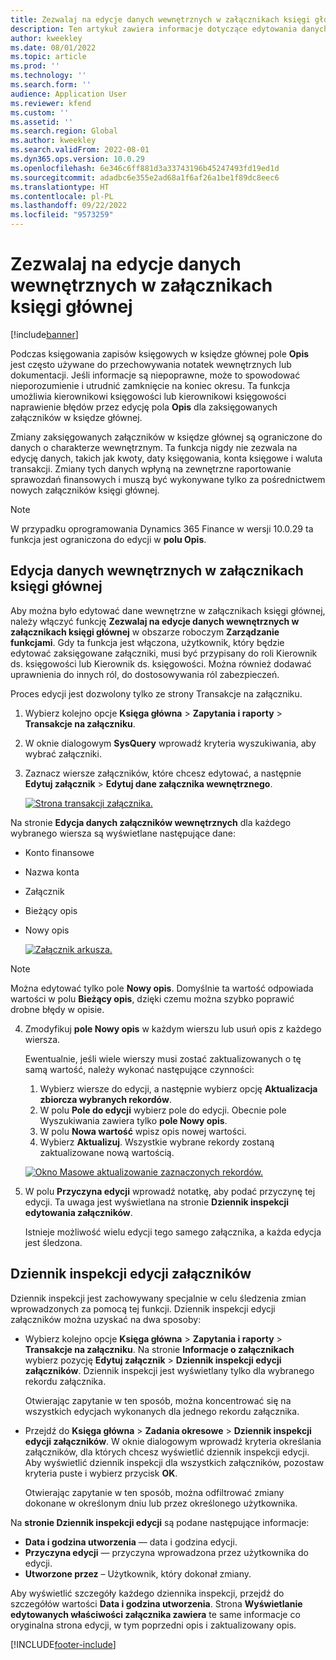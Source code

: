 ```yaml
---
title: Zezwalaj na edycje danych wewnętrznych w załącznikach księgi głównej
description: Ten artykuł zawiera informacje dotyczące edytowania danych wewnętrznych w załącznikach księgi głównej.
author: kweekley
ms.date: 08/01/2022
ms.topic: article
ms.prod: ''
ms.technology: ''
ms.search.form: ''
audience: Application User
ms.reviewer: kfend
ms.custom: ''
ms.assetid: ''
ms.search.region: Global
ms.author: kweekley
ms.search.validFrom: 2022-08-01
ms.dyn365.ops.version: 10.0.29
ms.openlocfilehash: 6e346c6ff881d3a33743196b45247493fd19ed1d
ms.sourcegitcommit: adadbc6e355e2ad68a1f6af26a1be1f89dc8eec6
ms.translationtype: HT
ms.contentlocale: pl-PL
ms.lasthandoff: 09/22/2022
ms.locfileid: "9573259"
---
```

# <a name="allow-edits-to-internal-data-on-general-ledger-vouchers"></a>Zezwalaj na edycje danych wewnętrznych w załącznikach księgi głównej

[!include[banner](../includes/banner.md)]


Podczas księgowania zapisów księgowych w księdze głównej pole **Opis** jest często używane do przechowywania notatek wewnętrznych lub dokumentacji. Jeśli informacje są niepoprawne, może to spowodować nieporozumienie i utrudnić zamknięcie na koniec okresu. Ta funkcja umożliwia kierownikowi księgowości lub kierownikowi księgowości naprawienie błędów przez edycję pola **Opis** dla zaksięgowanych załączników w księdze głównej.

Zmiany zaksięgowanych załączników w księdze głównej są ograniczone do danych o charakterze wewnętrznym. Ta funkcja nigdy nie zezwala na edycję danych, takich jak kwoty, daty księgowania, konta księgowe i waluta transakcji. Zmiany tych danych wpłyną na zewnętrzne raportowanie sprawozdań finansowych i muszą być wykonywane tylko za pośrednictwem nowych załączników księgi głównej.

> [!NOTE]
> W przypadku oprogramowania Dynamics 365 Finance w wersji 10.0.29 ta funkcja jest ograniczona do edycji w **polu Opis**.

## <a name="edit-internal-data-on-general-ledger-vouchers"></a>Edycja danych wewnętrznych w załącznikach księgi głównej

Aby można było edytować dane wewnętrzne w załącznikach księgi głównej, należy włączyć funkcję **Zezwalaj na edycje danych wewnętrznych w załącznikach księgi głównej** w obszarze roboczym **Zarządzanie funkcjami**.
Gdy ta funkcja jest włączona, użytkownik, który będzie edytować zaksięgowane załączniki, musi być przypisany do roli Kierownik ds. księgowości lub Kierownik ds. księgowości. Można również dodawać uprawnienia do innych ról, do dostosowywania ról zabezpieczeń.

Proces edycji jest dozwolony tylko ze strony Transakcje na załączniku.

1. Wybierz kolejno opcje **Księga główna** > **Zapytania i raporty** > **Transakcje na załączniku**.
2. W oknie dialogowym **SysQuery** wprowadź kryteria wyszukiwania, aby wybrać załączniki.
3. Zaznacz wiersze załączników, które chcesz edytować, a następnie **Edytuj załącznik** > **Edytuj dane załącznika wewnętrznego**.

    [![Strona transakcji załącznika.](./media/voucher-transactions-page.png)](./media/voucher-transactions-page.png)
    
Na stronie **Edycja danych załączników wewnętrznych** dla każdego wybranego wiersza są wyświetlane następujące dane:
  
  - Konto finansowe
  - Nazwa konta
  - Załącznik
  - Bieżący opis
  - Nowy opis

    [![Załącznik arkusza.](./media/edit-internal-voucher-data.png)](./media/edit-internal-voucher-data.png)
    
> [!NOTE]
> Można edytować tylko pole **Nowy opis**. Domyślnie ta wartość odpowiada wartości w polu **Bieżący opis**, dzięki czemu można szybko poprawić drobne błędy w opisie.

4. Zmodyfikuj **pole Nowy opis** w każdym wierszu lub usuń opis z każdego wiersza.

   Ewentualnie, jeśli wiele wierszy musi zostać zaktualizowanych o tę samą wartość, należy wykonać następujące czynności:

      1. Wybierz wiersze do edycji, a następnie wybierz opcję **Aktualizacja zbiorcza wybranych rekordów**.
      2. W polu **Pole do edycji** wybierz pole do edycji. Obecnie pole Wyszukiwania zawiera tylko **pole Nowy opis**.
      3. W polu **Nowa wartość** wpisz opis nowej wartości.
      4. Wybierz **Aktualizuj**. Wszystkie wybrane rekordy zostaną zaktualizowane nową wartością.

      [![Okno Masowe aktualizowanie zaznaczonych rekordów.](./media/bulk-update-selected-records.png)](./media/bulk-update-selected-records.png)
    
5. W polu **Przyczyna edycji** wprowadź notatkę, aby podać przyczynę tej edycji. Ta uwaga jest wyświetlana na stronie **Dziennik inspekcji edytowania załączników**.

   Istnieje możliwość wielu edycji tego samego załącznika, a każda edycja jest śledzona.

## <a name="audit-trail-of-voucher-edits"></a>Dziennik inspekcji edycji załączników

Dziennik inspekcji jest zachowywany specjalnie w celu śledzenia zmian wprowadzonych za pomocą tej funkcji. Dziennik inspekcji edycji załączników można uzyskać na dwa sposoby:

  - Wybierz kolejno opcje **Księga główna** > **Zapytania i raporty** > **Transakcje na załączniku**. Na stronie **Informacje o załącznikach** wybierz pozycję **Edytuj załącznik** > **Dziennik inspekcji edycji załączników**. Dziennik inspekcji jest wyświetlany tylko dla wybranego rekordu załącznika. 
   
    Otwierając zapytanie w ten sposób, można koncentrować się na wszystkich edycjach wykonanych dla jednego rekordu załącznika.
  
  - Przejdź do **Księga główna** > **Zadania okresowe** > **Dziennik inspekcji edycji załączników**. W oknie dialogowym wprowadź kryteria określania załączników, dla których chcesz wyświetlić dziennik inspekcji edycji. Aby wyświetlić dziennik inspekcji dla wszystkich załączników, pozostaw kryteria puste i wybierz przycisk **OK**. 
    
    Otwierając zapytanie w ten sposób, można odfiltrować zmiany dokonane w określonym dniu lub przez określonego użytkownika.

Na **stronie Dziennik inspekcji edycji** są podane następujące informacje:

- **Data i godzina utworzenia** — data i godzina edycji.
- **Przyczyna edycji** — przyczyna wprowadzona przez użytkownika do edycji.
- **Utworzone przez** – Użytkownik, który dokonał zmiany.

Aby wyświetlić szczegóły każdego dziennika inspekcji, przejdź do szczegółów wartości **Data i godzina utworzenia**. Strona **Wyświetlanie edytowanych właściwości załącznika zawiera** te same informacje co oryginalna strona edycji, w tym poprzedni opis i zaktualizowany opis.


[!INCLUDE[footer-include](../../includes/footer-banner.md)]
